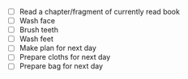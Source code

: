- [ ] Read a chapter/fragment of currently read book
- [ ] Wash face
- [ ] Brush teeth
- [ ] Wash feet
- [ ] Make plan for next day
- [ ] Prepare cloths for next day
- [ ] Prepare bag for next day